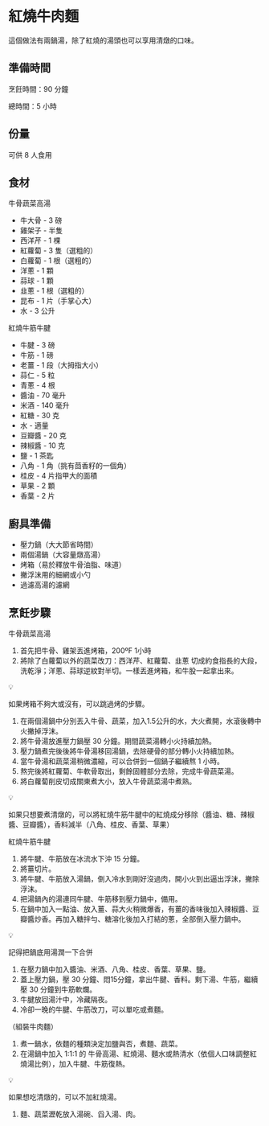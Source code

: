 # 紅燒牛肉麵

這個做法有兩鍋湯，除了紅燒的湯頭也可以享用清燉的口味。

## 準備時間

烹飪時間：90 分鐘

總時間：5 小時

## 份量

可供 8 人食用

## 食材

牛骨蔬菜高湯

-   牛大骨 - 3 磅
-   雞架子 - 半隻
-   西洋芹 - 1 棵
-   紅蘿蔔 - 3 隻（選粗的）
-   白蘿蔔 - 1 根（選粗的）
-   洋蔥 - 1 顆
-   蒜球 - 1 顆
-   韭蔥 - 1 根（選粗的）
-   昆布 - 1 片（手掌心大）
-   水 - 3 公升

紅燒牛筋牛腱

-   牛腱 - 3 磅
-   牛筋 - 1 磅
-   老薑 - 1 段（大拇指大小）
-   蒜仁 - 5 粒
-   青蔥 - 4 根
-   醬油 - 70 毫升
-   米酒 - 140 毫升
-   紅糖 - 30 克
-   水 - 適量
-   豆瓣醬 - 20 克
-   辣椒醬 - 10 克
-   鹽 - 1 茶匙
-   八角 - 1 角（挑有茴香籽的一個角）
-   桂皮 - 4 片指甲大的面積
-   草果 - 2 顆
-   香葉 - 2 片

## 廚具準備

-   壓力鍋（大大節省時間）
-   兩個湯鍋（大容量燉高湯）
-   烤箱（易於釋放牛骨油脂、味道）
-   撇浮沫用的細網或小勺
-   過濾高湯的濾網

## 烹飪步驟

牛骨蔬菜高湯

1.  首先把牛骨、雞架丟進烤箱，200ºF 1小時
2.  將除了白蘿蔔以外的蔬菜改刀：西洋芹、紅蘿蔔、韭蔥 切成約食指長的大段，洗乾淨；洋蔥、蒜球逆紋對半切。一樣丟進烤箱，和牛股一起拿出來。

<aside>

💡

如果烤箱不夠大或沒有，可以跳過烤的步驟。

</aside>

1.  在兩個湯鍋中分別丟入牛骨、蔬菜，加入1.5公升的水，大火煮開，水滾後轉中火撇掉浮沫。
2.  將牛骨湯放進壓力鍋壓 30 分鐘。期間蔬菜湯轉小火持續加熱。
3.  壓力鍋煮完後後將牛骨湯移回湯鍋，去除硬骨的部分轉小火持續加熱。
4.  當牛骨湯和蔬菜湯稍微濃縮，可以合併到一個鍋子繼續熬 1 小時。
5.  熬完後將紅蘿蔔、牛軟骨取出，剩餘固體部分去除，完成牛骨蔬菜湯。
6.  將白蘿蔔削皮切成關東煮大小，放入牛骨蔬菜湯中煮熟。

<aside>

💡

如果只想要煮清燉的，可以將紅燒牛筋牛腱中的紅燒成分移除（醬油、糖、辣椒醬、豆瓣醬），香料減半（八角、桂皮、香葉、草果）

</aside>

紅燒牛筋牛腱

1.  將牛腱、牛筋放在冰流水下沖 15 分鐘。
2.  將薑切片。
3.  將牛腱、牛筋放入湯鍋，倒入冷水到剛好沒過肉，開小火到出逼出浮沫，撇除浮沫。
4.  把湯鍋內的湯連同牛腱、牛筋移到壓力鍋中，備用。
5.  在鍋中加入一點油、放入薑、蒜大火稍微爆香，有薑的香味後加入辣椒醬、豆瓣醬炒香。再加入糖拌勻、糖溶化後加入打結的蔥，全部倒入壓力鍋中。

<aside>

💡

記得把鍋底用湯潤一下合併

</aside>

1.  在壓力鍋中加入醬油、米酒、八角、桂皮、香葉、草果、鹽。
2.  蓋上壓力鍋，壓 30 分鐘、悶15分鐘，拿出牛腱、香料。剩下湯、牛筋，繼續壓 30 分鐘到牛筋軟爛。
3.  牛腱放回湯汁中，冷藏隔夜。
4.  冷卻一晚的牛腱、牛筋改刀，可以單吃或煮麵。

（組裝牛肉麵）

1.  煮一鍋水，依麵的種類決定加鹽與否，煮麵、蔬菜。
2.  在湯鍋中加入 1:1:1 的 牛骨高湯、紅燒湯、麵水或熱清水（依個人口味調整紅燒湯比例），加入牛腱、牛筋復熱。

<aside>

💡

如果想吃清燉的，可以不加紅燒湯。

</aside>

1.  麵、蔬菜瀝乾放入湯碗、舀入湯、肉。
